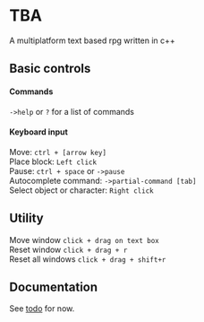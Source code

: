 # TBA
A multiplatform text based rpg written in c++

## Basic controls
#### Commands
`->help` or `?` for a list of commands
#### Keyboard input

Move: `ctrl + [arrow key]`<br>
Place block:  `Left click` <br>
Pause:   `ctrl + space` or `->pause` <br>
Autocomplete command: `->partial-command [tab]`<br>
Select object or character: `Right click`<br>

## Utility

Move window `click + drag on text box`<br>
Reset window `click + drag + r`<br>
Reset all windows `click + drag + shift+r`<br>

## Documentation
See [todo](https://github.com/garrbows/TBA/blob/master/docs/todo.txt) for now.


